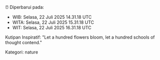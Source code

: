 ⏰ Diperbarui pada:
- WIB: Selasa, 22 Juli 2025 14.31.18 UTC
- WITA: Selasa, 22 Juli 2025 15.31.18 UTC
- WIT: Selasa, 22 Juli 2025 16.31.18 UTC

Kutipan Inspiratif:
"Let a hundred flowers bloom, let a hundred schools of thought contend."


Kategori: nature

